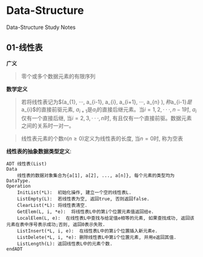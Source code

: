 <!--
 * @Author: leung
 * @Date: 2021-10-17 17:47:27
 * @LastEditTime: 2021-10-18 13:25:53
 * @LastEditors: leung
 * @Description: 
-->
# Data-Structure
Data-Structure Study Notes

## 01-线性表
**广义**
> 零个或多个数据元素的有限序列

**数学定义**
> 若将线性表记为$(a_{1}, ···, a_{i-1}, a_{i}, a_{i+1}, ···, a_{n} $), 称$a_{i-1}$是$a_{i}$的直接前驱元素, $a_{i+1}$是$a_{i}$的直接后继元素。当$i=1, 2, ···,n-1$时, $a_{i}$仅有一个直接后继, 当$i=2, 3, ···,n$时, 有且仅有一个直接前驱。数据元素之间的关系时一对一。

>线性表元素的个数$n(n\geq0)$定义为线性表的长度, 当$n=0$时, 称为空表

**线性表的抽象数据类型定义**:
```
ADT 线性表(List)
Data
    线性表的数据对象集合为{a[1], a[2], ..., a[n]}, 每个元素的类型均为DataType.
Operation
    InitList(*L):  初始化操作, 建立一个空的线性表L.
    ListEmpty(L):  若线性表为空, 返回true, 否则返回false.
    ClearList(*L): 将线性表清空.
    GetElem(L, i, *e):  将线性表L中的第i个位置元素值返回给e.
    LocalElem(L, e):  在线性表L中查找与给定值e相等的元素, 如果查找成功, 返回该元素在表中序号表示成功;否则, 返回0表示失败.
    ListInsert(*L, i, e):  在线性表L中的第i个位置插入新元素e.
    ListDelete(*L, i, *e): 删除线性表L中第i个位置元素, 并用e返回其值.
    ListLength(L): 返回线性表L中的元素个数.
endADT

```
